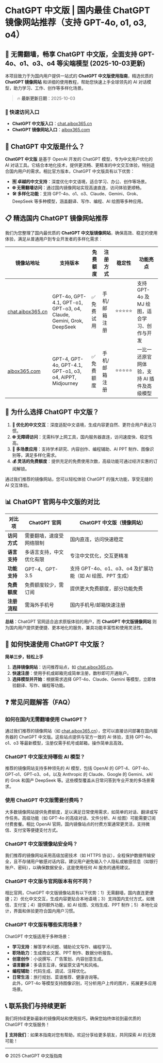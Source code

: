 # ChatGPT 中文版 | 国内最佳 ChatGPT 镜像网站推荐（支持 GPT-4o, o1, o3, o4）

## 📢 无需翻墙，畅享 ChatGPT 中文版，全面支持 GPT-4o、o1、o3、o4 等尖端模型 (2025-10-03更新)

本项目致力于为国内用户提供一站式的 **ChatGPT 中文版使用指南**，精选优质的 **ChatGPT 镜像网站** 和详细的使用教程，帮助您快速上手全球领先的 AI 对话模型，助力学习、工作、创作等多样化场景。

> 🔥 **最新更新日期**：2025-10-03

### 🚀 快速访问入口

- **ChatGPT 中文版入口**：[chat.aibox365.cn](https://chat.aibox365.cn)  
- **ChatGPT 镜像网站入口**：[aibox365.com](https://aibox365.com)

## 🤔 ChatGPT 中文版是什么？

**ChatGPT 中文版** 是基于 OpenAI 开发的 ChatGPT 模型，专为中文用户优化的 AI 对话工具。它结合本地化技术，提供更流畅、更精准的中文交互体验，特别适合国内用户的需求。相比官方版本，ChatGPT 中文版具有以下优势：

- **🈶 卓越的中文支持**：深度优化中文语境，适合学习、办公、创作等场景。
- **🌐 无需翻墙访问**：通过国内镜像网站实现高速直连，访问体验更顺畅。
- **🛠️ 多样化功能**：支持 GPT-4o、o1、o3、Claude、Gemini、Grok、DeepSeek 等多种模型，涵盖翻译、写作、编程、AI 绘图等多种应用。

## 📋 精选国内 ChatGPT 镜像网站推荐

我们为您整理了国内最优质的 **ChatGPT 中文版镜像网站**，确保高效、稳定的使用体验，满足从普通用户到专业开发者的多样化需求：

| 镜像站地址 | 支持版本 | 免费额度 | 注册方式 | 稳定性 | 功能亮点 |
|------------|----------|----------|----------|--------|----------|
| [chat.aibox365.cn](https://chat.aibox365.cn) | GPT-4o, GPT-4.1, GPT-o1, GPT-o3, o4, Claude, Gemini, Grok, DeepSeek | ✅ 免费试用 | 手机/邮箱注册 | ⭐⭐⭐⭐⭐ | 支持 GPT-4o 及 MJ 绘图，适合学习、创作与开发 |
| [aibox365.com](https://aibox365.com) | GPT-4, GPT-4o, GPT-4.1, GPT-o1, o3, o4, AIPPT, Midjourney | ✅ 免费额度 | 手机/邮箱注册 | ⭐⭐⭐⭐⭐ | 一比一还原官网体验，支持 AI 插件及高级模型 |

## 🌟 为什么选择 ChatGPT 中文版？

1. **📝 优化的中文交互**：深度适配中文语境，生成内容更自然、更符合用户表达习惯。
2. **🌐 无障碍访问**：无需科学上网工具，国内服务器直连，访问速度快、稳定性高。
3. **🎯 多场景应用**：支持学术研究、内容创作、编程辅助、AI PPT 制作、图像识别等，满足多样化需求。
4. **💰 灵活的免费额度**：提供充足的免费使用次数，高级功能可通过经济实惠的订阅解锁。

通过我们推荐的镜像网站，您可以轻松体验 ChatGPT 的强大功能，享受无缝的 AI 交互体验。

## 📊 ChatGPT 官网与中文版的对比

| 对比项 | ChatGPT 官网 | ChatGPT 中文版（镜像网站） |
|--------|--------------|----------------------------|
| **访问方式** | 需要翻墙，速度受网络限制 | 国内直连，访问快速稳定 |
| **语言支持** | 多语言支持，中文优化有限 | 专注中文优化，交互更精准 |
| **功能支持** | GPT-4、GPT-3.5 | 支持 GPT-4o、o1、o3、o4 及扩展功能（如 AI 绘图、PPT 生成） |
| **免费额度** | 免费额度较少，需订阅 | 提供更大免费额度，部分功能免费 |
| **注册流程** | 需海外手机号 | 国内手机号/邮箱快速注册 |

**总结**：ChatGPT 官网适合追求原版体验的用户，而 **ChatGPT 中文版镜像网站** 则为国内用户提供更便捷、更本地化的服务，兼具功能丰富性和使用灵活性。

## 📝 如何快速使用 ChatGPT 中文版？

**简单三步，轻松上手**

1. **选择镜像网站**：访问推荐站点，如 [chat.aibox365.cn](https://chat.aibox365.cn)。
2. **快速注册**：使用手机或邮箱完成简单注册，数秒即可开通账户。
3. **选择模型并开始**：根据需求选择 GPT-4o、Claude、Gemini 等模型，立即体验翻译、写作、编程等功能。

## ❓ 常见问题解答（FAQ）

### 如何在国内无需翻墙使用 ChatGPT？

通过我们推荐的镜像网站（如 [chat.aibox365.cn](https://chat.aibox365.cn)），您可以直接访问部署在国内服务器的 ChatGPT 中文版。这些站点提供与官方一致的 AI 体验，支持 GPT-4o、o1、o3 等最新模型，注册仅需手机号或邮箱，操作简单且高效。

### ChatGPT 中文版支持哪些 AI 模型？

推荐的镜像网站支持多种领先的 AI 模型，包括 OpenAI 的 GPT-4、GPT-4o、GPT-o1、GPT-o3、o4，以及 Anthropic 的 Claude、Google 的 Gemini、xAI 的 Grok 和国产 DeepSeek 等。这些模型覆盖从日常问答到专业开发的多场景需求。

### 使用 ChatGPT 中文版需要付费吗？

大多数镜像网站提供免费额度，足以满足日常使用需求，如简单的对话、翻译或写作任务。高级功能（如 GPT-4o 的高级对话、文件分析、AI 绘图）可能需要订阅付费套餐。相比 OpenAI 官网，国内镜像站点的付费方案通常更灵活，支持微信、支付宝等便捷支付方式。

### ChatGPT 中文版镜像站安全吗？

我们推荐的镜像网站采用高级加密技术（如 HTTPS 协议），全程保护数据传输安全，且不存储用户敏感对话内容。建议用户避免输入个人隐私或敏感信息（如银行账户、密码），以确保数据安全，这是使用任何 AI 服务的通用建议。

### ChatGPT 中文版与官网版本有何不同？

相比官网，ChatGPT 中文版镜像站具有以下优势：1）无需翻墙，国内直连更便捷；2）优化中文交互，生成内容更贴合本地语境；3）支持国内支付方式，如微信、支付宝；4）提供额外功能，如 AI 绘图、文档生成、PPT 制作；5）本地化设计，界面和体验更符合国内用户习惯。

### ChatGPT 中文版有哪些实用场景？

ChatGPT 中文版适用于多种场景：  
- **学习支持**：解答学术问题、辅助论文写作、编程学习。  
- **职场助力**：生成商业文案、PPT 制作、数据分析报告。  
- **创意创作**：小说撰写、广告策划、内容创意生成。  
- **语言翻译**：多语言互译，保留原文语气和风格。  
- **编程辅助**：代码生成、调试、注释优化。  
- **日常生活**：旅行规划、菜谱推荐、健康咨询等。  
此外，GPT-4o 等模型支持图像识别，可分析用户上传的图片，拓展更多应用场景。

## 📞 联系我们与持续更新

我们将持续更新最新的镜像网站和使用技巧，确保您始终体验到最优质的 ChatGPT 中文版服务！

🌟 **支持我们**：如果本指南对您有帮助，欢迎分享给更多朋友，共同探索 AI 的无限可能！

---

© 2025 ChatGPT 中文版指南
